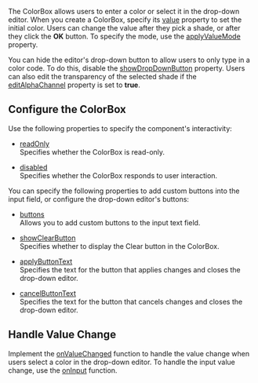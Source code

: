 The ColorBox allows users to enter a color or select it in the drop-down editor. When you create a ColorBox, specify its [value](/Documentation/ApiReference/UI_Components/dxColorBox/Configuration/#value) property to set the initial color. Users can change the value after they pick a shade, or after they click the **OK** button. To specify the mode, use the [applyValueMode](/Documentation/ApiReference/UI_Components/dxColorBox/Configuration/#applyValueMode) property. 

You can hide the editor's drop-down button to allow users to only type in a color code. To do this, disable the [showDropDownButton](/Documentation/ApiReference/UI_Components/dxColorBox/Configuration/#showDropDownButton) property. Users can also edit the transparency of the selected shade if the [editAlphaChannel](/Documentation/ApiReference/UI_Components/dxColorBox/Configuration/#editAlphaChannel) property is set to **true**.

## Configure the ColorBox

Use the following properties to specify the component's interactivity:

- [readOnly](/Documentation/ApiReference/UI_Components/dxColorBox/Configuration/#readOnly)    
Specifies whether the ColorBox is read-only.

- [disabled](/Documentation/ApiReference/UI_Components/dxColorBox/Configuration/#disabled)    
Specifies whether the ColorBox responds to user interaction.

You can specify the following properties to add custom buttons into the input field, or configure the drop-down editor's buttons:

- [buttons](/Documentation/ApiReference/UI_Components/dxColorBox/Configuration/buttons/)    
Allows you to add custom buttons to the input text field.

- [showClearButton](/Documentation/ApiReference/UI_Components/dxColorBox/Configuration/#showClearButton)    
Specifies whether to display the Clear button in the ColorBox.

- [applyButtonText](/Documentation/ApiReference/UI_Components/dxColorBox/Configuration/#applyButtonText)    
Specifies the text for the button that applies changes and closes the drop-down editor.

- [cancelButtonText](/Documentation/ApiReference/UI_Components/dxColorBox/Configuration/#cancelButtonText)    
Specifies the text for the button that cancels changes and closes the drop-down editor.

## Handle Value Change

Implement the [onValueChanged](/Documentation/ApiReference/UI_Components/dxColorBox/Configuration/#onValueChanged) function to handle the value change when users select a color in the drop-down editor. To handle the input value change, use the [onInput](/Documentation/ApiReference/UI_Components/dxColorBox/Configuration/#onInput) function.